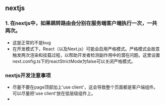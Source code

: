 ## nextjs

### 1. 在nextjs中，如果跳转路由会分别在服务端客户端执行一次，一共两次。

- 这是正常的不是bug
- 在开发模式下，React（以及Next.js）可能会启用严格模式。严格模式会故意触发两次渲染和挂载过程，以帮助开发者检测副作用中的潜在问题。这里设置next.config.ts下的reactStrictMode为false可以关闭严格模式。

### nextjs开发注意事项
- 尽量不要在page顶部加上'use client'，这会导致整个页面都是客户端组件。可以尽量把'use client'放在低层级组件上。
- 

